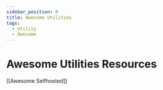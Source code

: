 ```yaml
---
sidebar_position: 0
title: Awesome Utilities
tags:
  - Utility
  - Awesome
---
```


# Awesome Utilities Resources

[[Awesome Selfhosted]]
